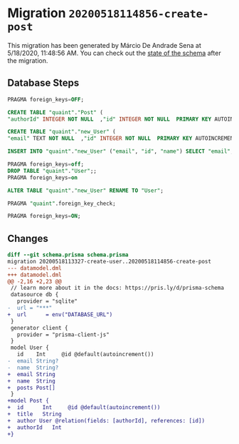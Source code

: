 # Migration `20200518114856-create-post`

This migration has been generated by Márcio De Andrade Sena at 5/18/2020, 11:48:56 AM.
You can check out the [state of the schema](./schema.prisma) after the migration.

## Database Steps

```sql
PRAGMA foreign_keys=OFF;

CREATE TABLE "quaint"."Post" (
"authorId" INTEGER NOT NULL  ,"id" INTEGER NOT NULL  PRIMARY KEY AUTOINCREMENT,"title" TEXT NOT NULL  ,FOREIGN KEY ("authorId") REFERENCES "User"("id") ON DELETE CASCADE ON UPDATE CASCADE)

CREATE TABLE "quaint"."new_User" (
"email" TEXT NOT NULL  ,"id" INTEGER NOT NULL  PRIMARY KEY AUTOINCREMENT,"name" TEXT NOT NULL  )

INSERT INTO "quaint"."new_User" ("email", "id", "name") SELECT "email", "id", "name" FROM "quaint"."User"

PRAGMA foreign_keys=off;
DROP TABLE "quaint"."User";;
PRAGMA foreign_keys=on

ALTER TABLE "quaint"."new_User" RENAME TO "User";

PRAGMA "quaint".foreign_key_check;

PRAGMA foreign_keys=ON;
```

## Changes

```diff
diff --git schema.prisma schema.prisma
migration 20200518113327-create-user..20200518114856-create-post
--- datamodel.dml
+++ datamodel.dml
@@ -2,16 +2,23 @@
 // learn more about it in the docs: https://pris.ly/d/prisma-schema
 datasource db {
   provider = "sqlite"
-  url = "***"
+  url      = env("DATABASE_URL")
 }
 generator client {
   provider = "prisma-client-js"
 }
 model User {
   id    Int     @id @default(autoincrement())
-  email String?
-  name  String?
+  email String
+  name  String
+  posts Post[]
 }
+model Post {
+  id      Int     @id @default(autoincrement())
+  title   String
+  author User @relation(fields: [authorId], references: [id])
+  authorId   Int
+}
```


